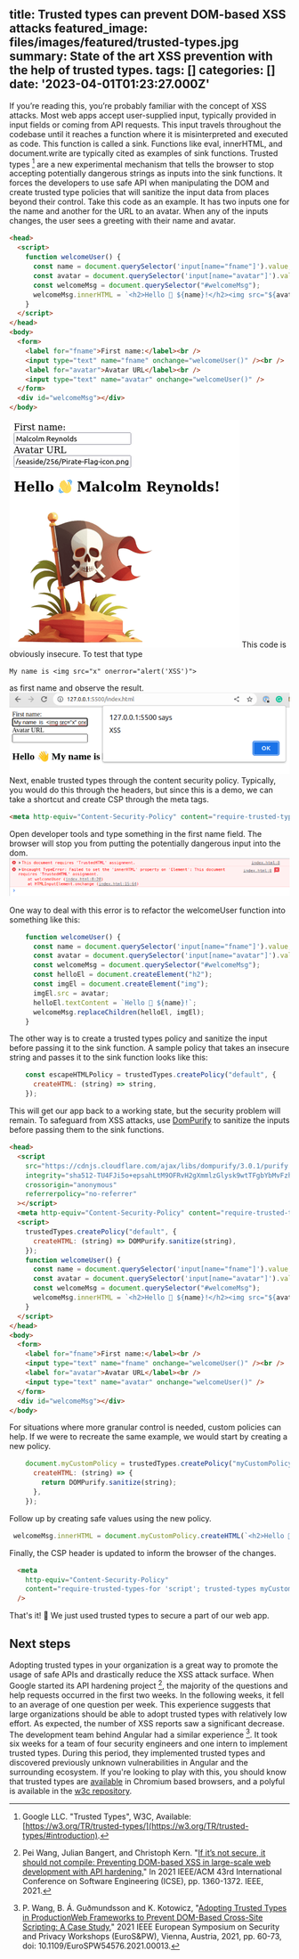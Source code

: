 title: Trusted types can prevent DOM-based XSS attacks
featured_image: files/images/featured/trusted-types.jpg
summary: State of the art XSS prevention with the help of trusted types.
tags: []
categories: []
date: '2023-04-01T01:23:27.000Z'
---
If you’re reading this, you’re probably familiar with the concept of XSS attacks. Most web apps accept user-supplied input, typically provided in input fields or coming from API requests. This input travels throughout the codebase until it reaches a function where it is misinterpreted and executed as code.
This function is called a sink. Functions like eval, innerHTML, and document.write are typically cited as examples of sink functions.
Trusted types [^1] are a new experimental mechanism that tells the browser to stop accepting potentially dangerous strings as inputs into the sink functions.
It forces the developers to use safe API when manipulating the DOM and create trusted type policies that will sanitize the input data from places beyond their control.
Take this code as an example. It has two inputs one for the name and another for the URL to an avatar.  When any of the inputs changes, the user sees a greeting with their name and avatar.

```html
<head>
  <script>
    function welcomeUser() {
      const name = document.querySelector('input[name="fname"]').value;
      const avatar = document.querySelector('input[name="avatar"]').value;
      const welcomeMsg = document.querySelector("#welcomeMsg");
      welcomeMsg.innerHTML = `<h2>Hello 👋 ${name}!</h2><img src="${avatar}" />`;
    }
  </script>
</head>
<body>
  <form>
    <label for="fname">First name:</label><br />
    <input type="text" name="fname" onchange="welcomeUser()" /><br />
    <label for="avatar">Avatar URL</label><br />
    <input type="text" name="avatar" onchange="welcomeUser()" />
  </form>
  <div id="welcomeMsg"></div>
</body>

```
![](/files/images/posts/trusted-types/base-code.png)
This code is obviously insecure. To test that type 
```text
My name is <img src="x" onerror="alert('XSS')">
```
as first name and observe the result.
![](/files/images/posts/trusted-types/Selection_125.png)
Next, enable trusted types through the content security policy. Typically, you would do this through the headers, but since this is a demo, we can take a shortcut and create CSP through the meta tags. 
```html
<meta http-equiv="Content-Security-Policy" content="require-trusted-types-for 'script'" />
```
Open developer tools and type something in the first name field. The browser will stop you from putting the potentially dangerous input into the dom.
![](/files/images/posts/trusted-types/Selection_126.png)

One way to deal with this error is to refactor the welcomeUser function into something like this:
```javascript
    function welcomeUser() {
      const name = document.querySelector('input[name="fname"]').value;
      const avatar = document.querySelector('input[name="avatar"]').value;
      const welcomeMsg = document.querySelector("#welcomeMsg");
      const helloEl = document.createElement("h2");
      const imgEl = document.createElement("img");
      imgEl.src = avatar;
      helloEl.textContent = `Hello 👋 ${name}!`;
      welcomeMsg.replaceChildren(helloEl, imgEl);
    }
```
The other way is to create a trusted types policy and sanitize the input before passing it to the sink function. A sample policy that takes an insecure string and passes it to the sink function looks like this:
```javascript
    const escapeHTMLPolicy = trustedTypes.createPolicy("default", {
      createHTML: (string) => string,
    });
```
This will get our app back to a working state, but the security problem will remain. To safeguard from XSS attacks, use [DomPurify](https://github.com/cure53/DOMPurify) to sanitize the inputs before passing them to the sink functions.
```html
<head>
  <script
    src="https://cdnjs.cloudflare.com/ajax/libs/dompurify/3.0.1/purify.min.js"
    integrity="sha512-TU4FJi5o+epsahLtM9OFRvH2gXmmlzGlysk9wtTFgbYbMvFzh3Cw1l3ubnYIvBiZCC/aurRHS408TeEbcuOoyQ=="
    crossorigin="anonymous"
    referrerpolicy="no-referrer"
  ></script>
  <meta http-equiv="Content-Security-Policy" content="require-trusted-types-for 'script'" />
  <script>
    trustedTypes.createPolicy("default", {
      createHTML: (string) => DOMPurify.sanitize(string),
    });
    function welcomeUser() {
      const name = document.querySelector('input[name="fname"]').value;
      const avatar = document.querySelector('input[name="avatar"]').value;
      const welcomeMsg = document.querySelector("#welcomeMsg");
      welcomeMsg.innerHTML = `<h2>Hello 👋 ${name}!</h2><img src="${avatar}" />`;
    }
  </script>
</head>
<body>
  <form>
    <label for="fname">First name:</label><br />
    <input type="text" name="fname" onchange="welcomeUser()" /><br />
    <label for="avatar">Avatar URL</label><br />
    <input type="text" name="avatar" onchange="welcomeUser()" />
  </form>
  <div id="welcomeMsg"></div>
</body>

```
For situations where more granular control is needed, custom policies can help. If we were to recreate the same example, we would start by creating a new policy.
```javascript
    document.myCustomPolicy = trustedTypes.createPolicy("myCustomPolicy", {
      createHTML: (string) => {
        return DOMPurify.sanitize(string);
      },
    });
```
Follow up by creating safe values using the new policy.
```javascript
 welcomeMsg.innerHTML = document.myCustomPolicy.createHTML(`<h2>Hello 👋 ${name}!</h2><img src="${avatar}" />`);
```
Finally, the CSP header is updated to inform the browser of the changes.
```html
  <meta
    http-equiv="Content-Security-Policy"
    content="require-trusted-types-for 'script'; trusted-types myCustomPolicy dompurify"
  />
```
That's it! 🥳 We just used trusted types to secure a part of our web app.

## Next steps
Adopting trusted types in your organization is a great way to promote the usage of safe APIs and drastically reduce the XSS attack surface. 
When Google started its API hardening project [^2], the majority of the questions and help requests occurred in the first two weeks. 
In the following weeks, it fell to an average of one question per week. 
This experience suggests that large organizations should be able to adopt trusted types with relatively low effort. As expected, the number of XSS reports saw a significant decrease. 
The development team behind Angular had a similar experience [^3]. 
It took six weeks for a team of four security engineers and one intern to implement trusted types. During this period, they implemented trusted types and discovered previously unknown vulnerabilities in Angular and the surrounding ecosystem. 
If you're looking to play with this, you should know that trusted types are [available](https://caniuse.com/trusted-types) in Chromium based browsers, and a polyful is available in the [w3c repository](https://github.com/w3c/trusted-types#polyfill).

[^1]: Google LLC. "Trusted Types", W3C, Available: [https://w3.org/TR/trusted-types/](https://w3.org/TR/trusted-types/#introduction).
[^2]: Pei Wang, Julian Bangert, and Christoph Kern. "[If it’s not secure, it should not compile: Preventing DOM-based XSS in large-scale web development with API hardening.](https://research.google/pubs/pub49950/)" In 2021 IEEE/ACM 43rd International Conference on Software Engineering (ICSE), pp. 1360-1372. IEEE, 2021.
[^3]: P. Wang, B. Á. Guðmundsson and K. Kotowicz, "[Adopting Trusted Types in ProductionWeb Frameworks to Prevent DOM-Based Cross-Site Scripting: A Case Study](https://research.google/pubs/pub50513/)," 2021 IEEE European Symposium on Security and Privacy Workshops (EuroS&PW), Vienna, Austria, 2021, pp. 60-73, doi: 10.1109/EuroSPW54576.2021.00013.